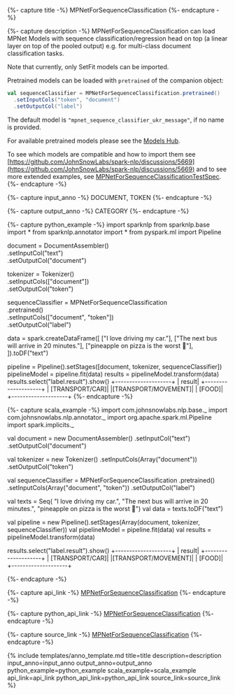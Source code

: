 {%- capture title -%}
MPNetForSequenceClassification
{%- endcapture -%}

{%- capture description -%}
MPNetForSequenceClassification can load MPNet Models with sequence classification/regression
head on top (a linear layer on top of the pooled output) e.g. for multi-class document
classification tasks.

Note that currently, only SetFit models can be imported.

Pretrained models can be loaded with `pretrained` of the companion object:

```scala
val sequenceClassifier = MPNetForSequenceClassification.pretrained()
  .setInputCols("token", "document")
  .setOutputCol("label")
```

The default model is `"mpnet_sequence_classifier_ukr_message"`, if no name is provided.

For available pretrained models please see the
[Models Hub](https://sparknlp.org/models?task=Text+Classification).

To see which models are compatible and how to import them see
[https://github.com/JohnSnowLabs/spark-nlp/discussions/5669](https://github.com/JohnSnowLabs/spark-nlp/discussions/5669) and to see more extended
examples, see
[MPNetForSequenceClassificationTestSpec](https://github.com/JohnSnowLabs/spark-nlp/blob/master/src/test/scala/com/johnsnowlabs/nlp/annotators/classifier/dl/MPNetForSequenceClassificationTestSpec.scala).
{%- endcapture -%}

{%- capture input_anno -%}
DOCUMENT, TOKEN
{%- endcapture -%}

{%- capture output_anno -%}
CATEGORY
{%- endcapture -%}

{%- capture python_example -%}
import sparknlp
from sparknlp.base import *
from sparknlp.annotator import *
from pyspark.ml import Pipeline

document = DocumentAssembler() \
    .setInputCol("text") \
    .setOutputCol("document")

tokenizer = Tokenizer() \
    .setInputCols(["document"]) \
    .setOutputCol("token")

sequenceClassifier = MPNetForSequenceClassification \
    .pretrained() \
    .setInputCols(["document", "token"]) \
    .setOutputCol("label")

data = spark.createDataFrame([
    ["I love driving my car."],
    ["The next bus will arrive in 20 minutes."],
    ["pineapple on pizza is the worst 🤮"],
]).toDF("text")

pipeline = Pipeline().setStages([document, tokenizer, sequenceClassifier])
pipelineModel = pipeline.fit(data)
results = pipelineModel.transform(data)
results.select("label.result").show()
+--------------------+
|              result|
+--------------------+
|     [TRANSPORT/CAR]|
|[TRANSPORT/MOVEMENT]|
|              [FOOD]|
+--------------------+
{%- endcapture -%}

{%- capture scala_example -%}
import com.johnsnowlabs.nlp.base._
import com.johnsnowlabs.nlp.annotator._
import org.apache.spark.ml.Pipeline
import spark.implicits._

val document = new DocumentAssembler()
  .setInputCol("text")
  .setOutputCol("document")

val tokenizer = new Tokenizer()
  .setInputCols(Array("document"))
  .setOutputCol("token")

val sequenceClassifier = MPNetForSequenceClassification
  .pretrained()
  .setInputCols(Array("document", "token"))
  .setOutputCol("label")

val texts = Seq(
  "I love driving my car.",
  "The next bus will arrive in 20 minutes.",
  "pineapple on pizza is the worst 🤮")
val data = texts.toDF("text")

val pipeline = new Pipeline().setStages(Array(document, tokenizer, sequenceClassifier))
val pipelineModel = pipeline.fit(data)
val results = pipelineModel.transform(data)

results.select("label.result").show()
+--------------------+
|              result|
+--------------------+
|     [TRANSPORT/CAR]|
|[TRANSPORT/MOVEMENT]|
|              [FOOD]|
+--------------------+

{%- endcapture -%}

{%- capture api_link -%}
[MPNetForSequenceClassification](/api/com/johnsnowlabs/nlp/annotators/classifier/dl/MPNetForSequenceClassification)
{%- endcapture -%}

{%- capture python_api_link -%}
[MPNetForSequenceClassification](/api/python/reference/autosummary/sparknlp/annotator/classifier_dl/mpnet_for_sequence_classification/index.html#sparknlp.annotator.classifier_dl.mpnet_for_sequence_classification.MPNetForSequenceClassification)
{%- endcapture -%}

{%- capture source_link -%}
[MPNetForSequenceClassification](https://github.com/JohnSnowLabs/spark-nlp/tree/master/src/main/scala/com/johnsnowlabs/nlp/annotators/classifier/dl/MPNetForSequenceClassification.scala)
{%- endcapture -%}

{% include templates/anno_template.md
title=title
description=description
input_anno=input_anno
output_anno=output_anno
python_example=python_example
scala_example=scala_example
api_link=api_link
python_api_link=python_api_link
source_link=source_link
%}
